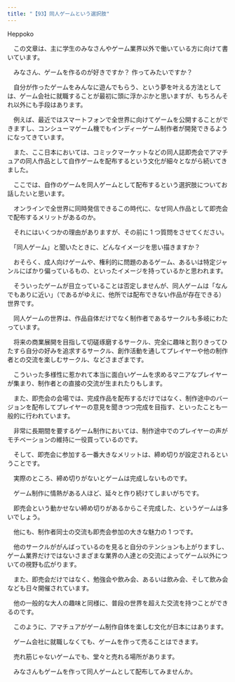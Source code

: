```yaml
---
title: "【93】同人ゲームという選択肢"
---
```



Heppoko


　この文章は、主に学生のみなさんやゲーム業界以外で働いている方に向けて書いています。

　みなさん、ゲームを作るのが好きですか？ 作ってみたいですか？

　自分が作ったゲームをみんなに遊んでもらう、という夢を叶える方法としては、ゲーム会社に就職することが最初に頭に浮かぶかと思いますが、もちろんそれ以外にも手段はあります。

　例えば、最近ではスマートフォンで全世界に向けてゲームを公開することができますし、コンシューマゲーム機でもインディーゲーム制作者が開発できるようになってきています。

　また、ここ日本においては、コミックマーケットなどの同人誌即売会でアマチュアの同人作品として自作ゲームを配布するという文化が細々とながら続いてきました。

　ここでは、自作のゲームを同人ゲームとして配布するという選択肢についてお話したいと思います。

　オンラインで全世界に同時発信できるこの時代に、なぜ同人作品として即売会で配布するメリットがあるのか。

　それにはいくつかの理由がありますが、その前に 1 つ質問をさせてください。

　「同人ゲーム」と聞いたときに、どんなイメージを思い描きますか？

　おそらく、成人向けゲームや、権利的に問題のあるゲーム、あるいは特定ジャンルにばかり偏っているもの、といったイメージを持っているかと思われます。

　そういったゲームが目立っていることは否定しませんが、同人ゲームは「なんでもありに近い」（であるがゆえに、他所では配布できない作品が存在できる）世界です。

　同人ゲームの世界は、作品自体だけでなく制作者であるサークルも多岐にわたっています。

　将来の商業展開を目指して切磋琢磨するサークル、完全に趣味と割りきってひたすら自分の好みを追求するサークル、創作活動を通してプレイヤーや他の制作者との交流を楽しむサークル、などさまざまです。

　こういった多様性に惹かれて本当に面白いゲームを求めるマニアなプレイヤーが集まり、制作者との直接の交流が生まれたりもします。

　また、即売会の会場では、完成作品を配布するだけではなく、制作途中のバージョンを配布してプレイヤーの意見を聞きつつ完成を目指す、といったことも一般的に行われています。

　非常に長期間を要するゲーム制作においては、制作途中でのプレイヤーの声がモチベーションの維持に一役買っているのです。

　そして、即売会に参加する一番大きなメリットは、締め切りが設定されるということです。

　実際のところ、締め切りがないとゲームは完成しないものです。

　ゲーム制作に情熱がある人ほど、延々と作り続けてしまいがちです。

　即売会という動かせない締め切りがあるからこそ完成した、というゲームは多いでしょう。

　他にも、制作者同士の交流も即売会参加の大きな魅力の 1 つです。

　他のサークルががんばっているのを見ると自分のテンションも上がりますし、ゲーム業界だけではないさまざまな業界の人達との交流によってゲーム以外についての視野も広がります。

　また、即売会だけではなく、勉強会や飲み会、あるいは飲み会、そして飲み会なども日々開催されています。

　他の一般的な大人の趣味と同様に、普段の世界を超えた交流を持つことができるのです。

　このように、アマチュアがゲーム制作自体を楽しむ文化が日本にはあります。

　ゲーム会社に就職しなくても、ゲームを作って売ることはできます。

　売れ筋じゃないゲームでも、堂々と売れる場所があります。

　みなさんもゲームを作って同人ゲームとして配布してみませんか。
